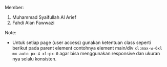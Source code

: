 Member:
1. Muhammad Syaifullah Al Arief
2. Fahdi Alan Fawwazi

Note: 
- Untuk setiap page (user access) gunakan ketentuan class seperti berikut pada parent element contohnya element main/div `xl:max-w-6xl mx-auto px-4 xl:px-0` agar bisa menggunakan responsive dan ukuran nya selalu konsisten.